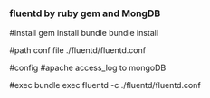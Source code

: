 ### fluentd by ruby gem and MongDB

#install
gem install bundle
bundle install

#path conf file
./fluentd/fluentd.conf

#config
#apache access_log to mongoDB

#exec
bundle exec fluentd -c ./fluentd/fluentd.conf



